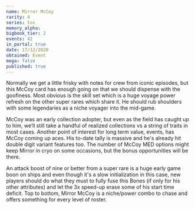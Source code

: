 ```yaml
---
name: Mirror McCoy
rarity: 4
series: tos
memory_alpha:
bigbook_tier: 2
events: 42
in_portal: true
date: 17/12/2020
obtained: Event
mega: false
published: true
---
```


Normally we get a little frisky with notes for crew from iconic episodes, but this McCoy card has enough going on that we should dispense with the goofiness. Most obvious is the skill set which is a huge voyage power refresh on the other super rares which share it. He should rub shoulders with some legendaries as a niche voyager into the mid-game.

McCoy was an early collection adopter, but even as the field has caught up to him, we’ll still take a handful of realized collections vs a string of traits in most cases. Another point of interest for long term value, events, has McCoy coming up aces. His to-date tally is massive and he's already hit double digit variant features too. The number of McCoy MED options might keep Mirror in cryo on some occasions, but the bonus opportunities will be there.

An attack boost of nine or better from a super rare is a huge early game boon on ships and even though it's a slow initialization in this case, new players should do what they must to fully fuse this Bones (if only for his other attributes) and let the 3x speed-up erase some of his start time deficit. Top to bottom, Mirror McCoy is a niche/power combo to chase and offers something for every level of roster.
